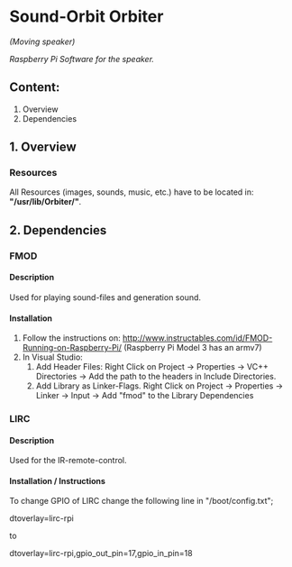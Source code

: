 # Sound-Orbit Orbiter
_(Moving speaker)_

_Raspberry Pi Software for the speaker._

## Content:

1. Overview
2. Dependencies


## 1. Overview
### Resources
All Resources (images, sounds, music, etc.) have to be located in: __"/usr/lib/Orbiter/"__.

## 2. Dependencies
### FMOD
#### Description
Used for playing sound-files and generation sound.
#### Installation
1. Follow the instructions on: http://www.instructables.com/id/FMOD-Running-on-Raspberry-Pi/ (Raspberry Pi Model 3 has an armv7)
2. In Visual Studio:
	1. Add Header Files:
	Right Click on Project -> Properties -> VC++ Directories -> Add the path to the headers in Include Directories.
	2. Add Library as Linker-Flags.
	Right Click on Project -> Properties -> Linker -> Input -> Add "fmod" to the Library Dependencies

### LIRC

#### Description
Used for the IR-remote-control.
#### Installation / Instructions
To change GPIO of LIRC change the following line in "/boot/config.txt";

dtoverlay=lirc-rpi

to

dtoverlay=lirc-rpi,gpio_out_pin=17,gpio_in_pin=18
